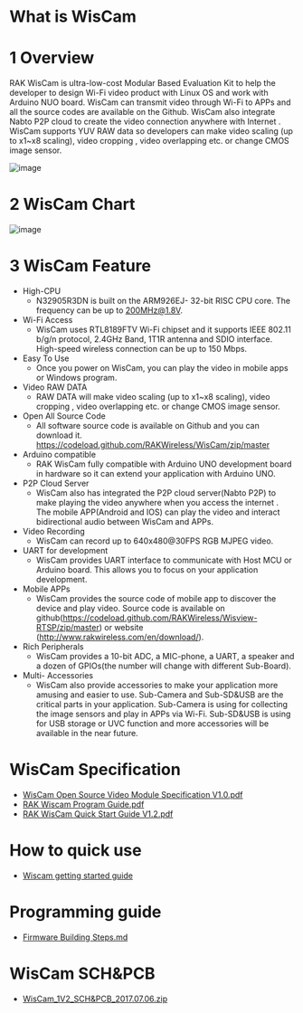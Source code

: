 # What is WisCam
# 1	Overview
RAK WisCam is ultra-low-cost Modular Based Evaluation Kit to help the developer to design Wi-Fi video product with Linux OS and work with Arduino NUO board. WisCam can transmit video through Wi-Fi to APPs and all the source codes are available on the Github. WisCam also integrate Nabto P2P cloud to create the video connection anywhere with Internet .
WisCam supports YUV RAW data so developers can make video scaling (up to x1~x8 scaling), video cropping , video overlapping etc. or change CMOS image sensor.

![image](https://github.com/RAKWireless/WisCam/blob/master/img/wiscam_package.png)

# 2	WisCam Chart
 ![image](https://github.com/RAKWireless/WisCam/blob/master/img/wiscam_diagram.png)
 
# 3	WisCam Feature

- High-CPU
  - N32905R3DN is built on the ARM926EJ- 32-bit RISC CPU core. The frequency can be up to 200MHz@1.8V.
- Wi-Fi Access
  - WisCam uses RTL8189FTV Wi-Fi chipset and it supports IEEE 802.11 b/g/n protocol, 2.4GHz Band, 1T1R antenna and SDIO interface. High-speed wireless connection can be up to 150 Mbps.
- Easy To Use
  - Once you power on WisCam, you can play the video in mobile apps or Windows program.
- Video RAW DATA
  - RAW DATA will make video scaling (up to x1~x8 scaling), video cropping , video overlapping etc. or change CMOS image sensor.
- Open All Source Code
  - All software source code is available on Github and you can download it. https://codeload.github.com/RAKWireless/WisCam/zip/master
- Arduino compatible
  - RAK WisCam fully compatible with Arduino UNO development board in hardware so it can extend your application with Arduino UNO.
- P2P Cloud Server
  - WisCam also has integrated the P2P cloud server(Nabto P2P) to make playing the video anywhere when you access the internet . The mobile APP(Android and IOS) can play the video and interact bidirectional audio between WisCam and APPs.
- Video Recording
  - WisCam can record up to 640x480@30FPS RGB MJPEG video.
- UART for development
  - WisCam provides UART interface to communicate with Host MCU or Arduino board. This allows you to focus on your application development. 
- Mobile APPs
  - WisCam provides the source code of mobile app to discover the device and play video. Source code is available on github(https://codeload.github.com/RAKWireless/Wisview-RTSP/zip/master) or website (http://www.rakwireless.com/en/download/). 
- Rich Peripherals
  - WisCam provides a 10-bit ADC, a MIC-phone, a UART, a speaker and a dozen of GPIOs(the number will change with different Sub-Board).
- Multi- Accessories
  - WisCam also provide accessories to make your application more amusing and easier to use. Sub-Camera and Sub-SD&USB are the critical parts in your application. Sub-Camera is using for collecting the image sensors and play in APPs via Wi-Fi. Sub-SD&USB is using for USB storage or UVC function and more accessories will be available in the near future.
# WisCam Specification   
  - [WisCam Open Source Video Module Specification V1.0.pdf](https://github.com/RAKWireless/WisCam/blob/master/Doc/WisCam%20Open%20Source%20Video%20Module%20Specification%20V1.0.pdf)
  - [RAK Wiscam Program Guide.pdf](https://github.com/RAKWireless/WisCam/blob/master/Doc/RAK%20Wiscam%20Program%20Guide.pdf)
  - [RAK WisCam Quick Start Guide V1.2.pdf](https://github.com/RAKWireless/WisCam/blob/master/Doc/RAK%20WisCam%20Quick%20Start%20Guide%20V1.2.pdf)
  
# How to quick use   
  - [Wiscam getting started guide](https://github.com/RAKWireless/WisCam/blob/master/Wiscam%20getting%20started%20guide.txt)

# Programming guide   
  - [Firmware Building Steps.md](https://github.com/RAKWireless/WisCam/blob/master/Firmware%20Building%20Steps.md)

# WisCam SCH&PCB   
  - [WisCam_1V2_SCH&PCB_2017.07.06.zip](https://github.com/RAKWireless/WisCam/blob/master/Files/WisCam_1V2_SCH%26PCB_2017.07.06.zip)



